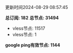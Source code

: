 更新时间2024-08-29 08:57:45

**总订阅: 182**
**总节点: 31494**
- vless节点: 11517
- vless节点: 1

**google ping有效节点: 1144**

